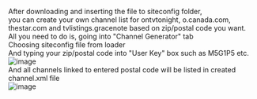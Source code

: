 After downloading and inserting the file to siteconfig folder,<br>
you can create your own channel list for ontvtonight, o.canada.com, thestar.com and tvlistings.gracenote based on zip/postal code you want.<br>
All you need to do is, going into "Channel Generator" tab<br>
Choosing siteconfig file from loader<br>
And typing your zip/postal code into "User Key" box such as M5G1P5 etc.<br>
![image](https://user-images.githubusercontent.com/97025515/174945060-98b9261e-f3b9-4f8b-bdb4-71cbb2a4d03c.png)
<br>And all channels linked to entered postal code will be listed in created channel.xml file<br>
![image](https://user-images.githubusercontent.com/97025515/174944987-30d91523-c07d-4ebe-aa3f-06d2b3c12774.png)
